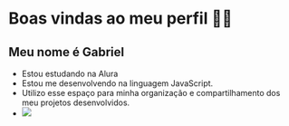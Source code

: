 # Boas vindas ao meu perfil 🐱‍👤
## Meu nome é Gabriel

- Estou estudando na Alura
- Estou me desenvolvendo na linguagem JavaScript.
- Utilizo esse espaço para minha organização e compartilhamento dos meu projetos desenvolvidos.
- 
  ![](https://media1.tenor.com/m/S0etLbUHAtAAAAAd/cool-fun.gif)
